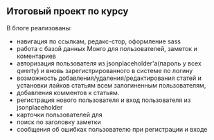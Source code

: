 ## Итоговый проект по курсу

В блоге реализованы: 

- навигация по ссылкам, редакс-стор, оформление sass
- работа с базой данных Монго для пользователей, заметок и коментариев  
- авторизация пользователя из jsonplaceholder'а(пароль у всех qwerty) и вновь зарегистрированного в системе по логину
- возможность добавления/удаления/редактирования статей и установки лайков статьям всем залогиненным пользователям,
- добавления комментов к статьям.
- регистрация нового пользователя и вход пользователя из jsonplaceholder
- карточки пользователей для 
- поиск по заголовку заметки
- сообщения об ошибках пользователю при регистрации и входе